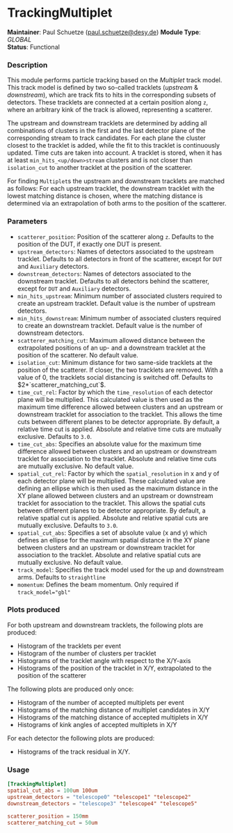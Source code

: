 # TrackingMultiplet
**Maintainer**: Paul Schuetze (paul.schuetze@desy.de)
**Module Type**: *GLOBAL*  
**Status**: Functional

### Description
This module performs particle tracking based on the _Multiplet_ track model.
This track model is defined by two so-called tracklets (_upstream_ & _downstream_), which are track fits to hits in the corresponding subsets of detectors.
These tracklets are connected at a certain position along `z`, where an arbitrary kink of the track is allowed, representing a scatterer.

The upstream and downstream tracklets are determined by adding all combinations of clusters in the first and the last detector plane of the corresponding stream to track candidates.
For each plane the cluster closest to the tracklet is added, while the fit to this tracklet is continuously updated.
Time cuts are taken into account.
A tracklet is stored, when it has at least `min_hits_<up/down>stream` clusters and is not closer than `isolation_cut` to another tracklet at the position of the scatterer.

For finding `Multiplet`s the upstream and downstream tracklets are matched as follows:
For each upstream tracklet, the downstream tracklet with the lowest matching distance is chosen, where the matching distance is determined via an extrapolation of both arms to the position of the scatterer.

### Parameters
* `scatterer_position`: Position of the scatterer along `z`. Defaults to the position of the DUT, if exactly one DUT is present.
* `upstream_detectors`: Names of detectors associated to the upstream tracklet. Defaults to all detectors in front of the scatterer, except for `DUT` and `Auxiliary` detectors.
* `downstream_detectors`: Names of detectors associated to the downstream tracklet. Defaults to all detectors behind the scatterer, except for `DUT` and `Auxiliary` detectors.
* `min_hits_upstream`: Minimum number of associated clusters required to create an upstream tracklet. Default value is the number of upstream detectors.
* `min_hits_downstream`: Minimum number of associated clusters required to create an downstream tracklet. Default value is the number of downstream detectors.
* `scatterer_matching_cut`: Maximum allowed distance between the extrapolated positions of an up- and a downstream tracklet at the position of the scatterer. No default value.
* `isolation_cut`: Minimum distance for two same-side tracklets at the position of the scatterer. If closer, the two tracklets are removed. With a value of 0, the tracklets social distancing is switched off. Defaults to $2*`scatterer_matching_cut`$.
* `time_cut_rel`: Factor by which the `time_resolution` of each detector plane will be multiplied. This calculated value is then used as the maximum time difference allowed between clusters and an upstream or downstream tracklet for association to the tracklet. This allows the time cuts between different planes to be detector appropriate. By default, a relative time cut is applied. Absolute and relative time cuts are mutually exclusive. Defaults to `3.0`.
* `time_cut_abs`: Specifies an absolute value for the maximum time difference allowed between clusters and an upstream or downstream tracklet for association to the tracklet. Absolute and relative time cuts are mutually exclusive. No default value.
* `spatial_cut_rel`: Factor by which the `spatial_resolution` in x and y of each detector plane will be multiplied. These calculated value are defining an ellipse which is then used as the maximum distance in the XY plane allowed between clusters and an upstream or downstream tracklet for association to the tracklet. This allows the spatial cuts between different planes to be detector appropriate. By default, a relative spatial cut is applied. Absolute and relative spatial cuts are mutually exclusive. Defaults to `3.0`.
* `spatial_cut_abs`: Specifies a set of absolute value (x and y) which defines an ellipse for the maximum spatial distance in the XY plane between clusters and an upstream or downstream tracklet for association to the tracklet. Absolute and relative spatial cuts are mutually exclusive. No default value.
* `track_model`: Specifies the track model used for the up and downstream
arms. Defaults to `straightline`
* `momentum`: Defines the beam momentum. Only required if `track_model="gbl"`

### Plots produced

For both upstream and downstream tracklets, the following plots are produced:

* Histogram of the tracklets per event
* Histogram of the number of clusters per tracklet
* Histograms of the tracklet angle with respect to the X/Y-axis
* Histograms of the position of the tracklet in X/Y, extrapolated to the position of the scatterer

The following plots are produced only once:

* Histogram of the number of accepted multiplets per event
* Histograms of the matching distance of multiplet candidates in X/Y
* Histograms of the matching distance of accepted multiplets in X/Y
* Histograms of kink angles of accepted multiplets in X/Y

For each detector the following plots are produced:

* Histograms of the track residual in X/Y.

### Usage
```toml
[TrackingMultiplet]
spatial_cut_abs = 100um 100um
upstream_detectors = "telescope0" "telescope1" "telescope2"
downstream_detectors = "telescope3" "telescope4" "telescope5"

scatterer_position = 150mm
scatterer_matching_cut = 50um

```
